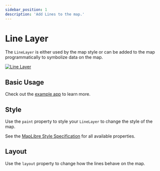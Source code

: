 ```yaml
---
sidebar_position: 1
description: 'Add Lines to the map.'
---
```


# Line Layer

The `LineLayer` is either used by the map style or can be added to the map
programmatically to symbolize data on the map.

[![Line Layer](/img/layers/line_layer.jpg)](/demo/#/layers/line)

## Basic Usage

Check out
the [example app](https://github.com/josxha/flutter-maplibre/blob/main/example/lib/layers_line_page.dart)
to learn more.

## Style

Use the `paint` property to style your `LineLayer` to change the style of the
map.

See
the [MapLibre Style Specification](https://maplibre.org/maplibre-style-spec/layers/#line)
for all available properties.

## Layout

Use the `layout` property to change how the lines
behave on the map.
